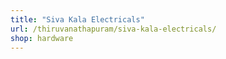 ```yaml
---
title: "Siva Kala Electricals"
url: /thiruvanathapuram/siva-kala-electricals/
shop: hardware
---
```

